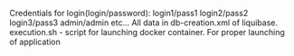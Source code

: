 Credentials for login(login/password):
login1/pass1
login2/pass2
login3/pass3
admin/admin
etc...
All data in db-creation.xml of liquibase.
execution.sh - script for launching docker container.
For proper launching of application 
